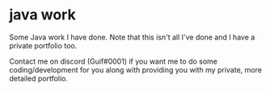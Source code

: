 # java work
Some Java work I have done. Note that this isn't all I've done and I have a private portfolio too.

Contact me on discord (Guif#0001) if you want me to do some coding/development for you along with providing you with my private, more detailed portfolio.
